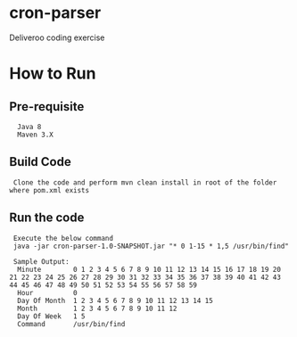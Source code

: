 # cron-parser
Deliveroo coding exercise

# How to Run
  ## Pre-requisite
      Java 8
      Maven 3.X
   
  ## Build Code
     Clone the code and perform mvn clean install in root of the folder where pom.xml exists
     
  ## Run the code
     Execute the below command
     java -jar cron-parser-1.0-SNAPSHOT.jar "* 0 1-15 * 1,5 /usr/bin/find"
     
     Sample Output:
      Minute        0 1 2 3 4 5 6 7 8 9 10 11 12 13 14 15 16 17 18 19 20 21 22 23 24 25 26 27 28 29 30 31 32 33 34 35 36 37 38 39 40 41 42 43 44 45 46 47 48 49 50 51 52 53 54 55 56 57 58 59
      Hour          0
      Day Of Month  1 2 3 4 5 6 7 8 9 10 11 12 13 14 15
      Month         1 2 3 4 5 6 7 8 9 10 11 12
      Day Of Week   1 5
      Command       /usr/bin/find
